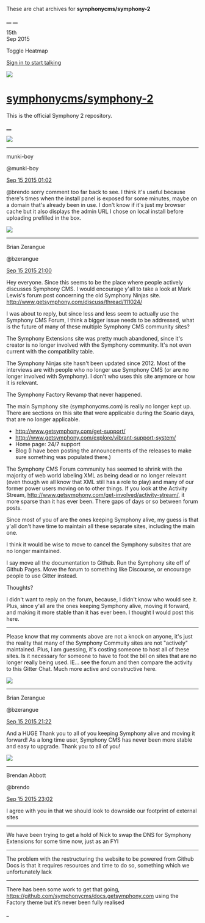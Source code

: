 These are chat archives for **symphonycms/symphony-2**

[__](/symphonycms/symphony-2/archives/2015/09/16)
[__](/symphonycms/symphony-2/archives/2015/09/14)

15th  
Sep 2015

Toggle Heatmap

[Sign in to start talking](/login?action=login&button=archive-login)

![](https://avatars-02.gitter.im/group/iv/3/57542c45c43b8c601977197e?s=48)

#  [symphonycms/symphony-2](/symphonycms/symphony-2)

This is the official Symphony 2 repository.

[ __ ](/orgs/symphonycms/rooms "More symphonycms rooms" )

![](https://avatars1.githubusercontent.com/u/4517581?v=3&s=30)

__ __

munki-boy

@munki-boy

[Sep 15 2015
01:02](https://gitter.im/symphonycms/symphony-2?at=55f76e19f66d320b4fbd889f ""
)

@brendo sorry comment too far back to see. I think it's useful because there's
times when the install panel is exposed for some minutes, maybe on a domain
that's already been in use. I don't know if it's just my browser cache but it
also displays the admin URL I chose on local install before uploading
prefilled in the box.

![](https://avatars0.githubusercontent.com/u/27163?v=3&s=30)

__ __

Brian Zerangue

@bzerangue

[Sep 15 2015
21:00](https://gitter.im/symphonycms/symphony-2?at=55f886ef9f33576379264db0 ""
)

Hey everyone. Since this seems to be the place where people actively discusses
Symphony CMS. I would encourage y'all to take a look at Mark Lewis's forum
post concerning the old Symphony Ninjas site.
<http://www.getsymphony.com/discuss/thread/111024/>

I was about to reply, but since less and less seem to actually use the
Symphony CMS Forum, I think a bigger issue needs to be addressed, what is the
future of many of these multiple Symphony CMS community sites?

The Symphony Extensions site was pretty much abandoned, since it's creator is
no longer involved with the Symphony community. It's not even current with the
compatiblity table.

The Symphony Ninjas site hasn't been updated since 2012. Most of the
interviews are with people who no longer use Symphony CMS (or are no longer
involved with Symphony). I don't who uses this site anymore or how it is
relevant.

The Symphony Factory Revamp that never happened.

The main Symphony site (symphonycms.com) is really no longer kept up. There
are sections on this site that were applicable during the Soario days, that
are no longer applicable.

  * <http://www.getsymphony.com/get-support/>
  * <http://www.getsymphony.com/explore/vibrant-support-system/>
  * Home page: 24/7 support
  * Blog (I have been posting the announcements of the releases to make sure something was populated there.)

The Symphony CMS Forum community has seemed to shrink with the majority of web
world labeling XML as being dead or no longer relevant (even though we all
know that XML still has a role to play) and many of our former power users
moving on to other things. If you look at the Activity Stream,
<http://www.getsymphony.com/get-involved/activity-stream/>, it more sparse
than it has ever been. There gaps of days or so between forum posts.

Since most of you of are the ones keeping Symphony alive, my guess is that
y'all don't have time to maintain all these separate sites, including the main
one.

I think it would be wise to move to cancel the Symphony subsites that are no
longer maintained.

I say move all the documentation to Github. Run the Symphony site off of
Github Pages. Move the forum to something like Discourse, or encourage people
to use Gitter instead.

Thoughts?

I didn't want to reply on the forum, because, I didn't know who would see it.
Plus, since y'all are the ones keeping Symphony alive, moving it forward, and
making it more stable than it has ever been. I thought I would post this here.

__ __

Please know that my comments above are not a knock on anyone, it's just the
reality that many of the Symphony Commuity sites are not "actively"
maintained. Plus, I am guessing, it's costing someone to host all of these
sites. Is it necessary for someone to have to foot the bill on sites that are
no longer really being used. IE... see the forum and then compare the activity
to this Gitter Chat. Much more active and constructive here.

![](https://avatars0.githubusercontent.com/u/27163?v=3&s=30)

__ __

Brian Zerangue

@bzerangue

[Sep 15 2015
21:22](https://gitter.im/symphonycms/symphony-2?at=55f88c25f66d320b4fbdb4d2 ""
)

And a HUGE Thank you to all of you keeping Symphony alive and moving it
forward! As a long time user, Symphony CMS has never been more stable and easy
to upgrade. Thank you to all of you!

![](https://avatars2.githubusercontent.com/u/69268?v=3&s=30)

__ __

Brendan Abbott

@brendo

[Sep 15 2015
23:02](https://gitter.im/symphonycms/symphony-2?at=55f8a39578514db1064f3c09 ""
)

I agree with you in that we should look to downside our footprint of external
sites

__ __

We have been trying to get a hold of Nick to swap the DNS for Symphony
Extensions for some time now, just as an FYI

__ __

The problem with the restructuring the website to be powered from Github Docs
is that it requires resources and time to do so, something which we
unfortunately lack

__ __

There has been some work to get that going,
<https://github.com/symphonycms/docs.getsymphony.com> using the Factory theme
but it’s never been fully realised

_

